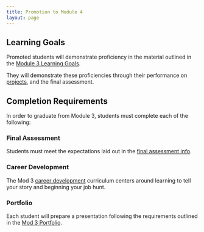```yaml
---
title: Promotion to Module 4
layout: page
---
```


## Learning Goals

Promoted students will demonstrate proficiency in the material outlined in the [Module 3 Learning Goals](./learning_goals).

They will demonstrate these proficiencies through their performance on [projects](../projects), and the final assessment.

## Completion Requirements

In order to graduate from Module 3, students must complete each of the following:

### Final Assessment

Students must meet the expectations laid out in the [final assessment info](./final_assessment).

### Career Development

The Mod 3 [career development](https://github.com/turingschool/career-development-curriculum/tree/master/module_three) curriculum centers around learning to tell your story and beginning your job hunt.

### Portfolio

Each student will prepare a presentation following the requirements outlined in the [Mod 3 Portfolio](./portfolio_requirements).
